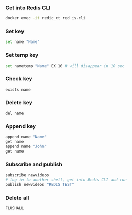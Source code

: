 ### Get into Redis CLI

```bash
docker exec -it redic_ct red is-cli
```

### Set key

```bash
set name "Name"
```

### Set temp key

```bash
set nametemp "Name" EX 10 # will disappear in 10 sec
```

### Check key

```bash
exists name
```

### Delete key

```bash
del name
```

### Append key

```bash
append name "Name"
get name
append name "John"
get name
```

### Subscribe and publish

```bash
subscribe newvideos
# log in to another shell, get into Redis CLI and run
publish newvideos "REDIS TEST"
```

### Delete all

```bash
FLUSHALL
```

